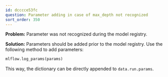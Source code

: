 ```yaml
---
id: dcccce53fc
question: Parameter adding in case of max_depth not recognized
sort_order: 350
---
```


**Problem:** Parameter was not recognized during the model registry.

**Solution:** Parameters should be added prior to the model registry. Use the following method to add parameters:

```python
mlflow.log_params(params)
```

This way, the dictionary can be directly appended to `data.run.params`.  